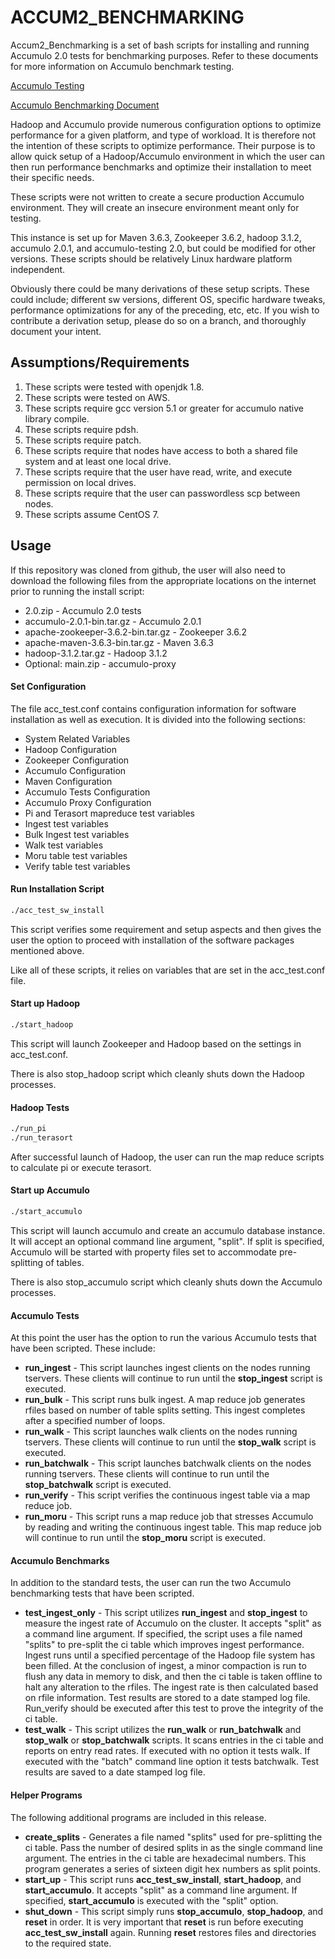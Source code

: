 # ACCUM2_BENCHMARKING

Accum2_Benchmarking is a set of bash scripts for installing and running Accumulo 2.0 tests for benchmarking purposes. Refer to these documents for more information on Accumulo benchmark testing.

[Accumulo Testing](https://github.com/apache/accumulo-testing)

[Accumulo Benchmarking Document](https://accumulo.apache.org/papers/accumulo-benchmarking-2.1.pdf)

Hadoop and Accumulo provide numerous configuration options to optimize performance for a given platform, and type of workload. It is therefore not the intention of these scripts to optimize performance. Their purpose is to allow quick setup of a Hadoop/Accumulo environment in which the user can then run performance benchmarks and optimize their installation to meet their specific needs.

These scripts were not written to create a secure production Accumulo environment. They will create an insecure environment meant only for testing.

This instance is set up for Maven 3.6.3, Zookeeper 3.6.2, hadoop 3.1.2, accumulo 2.0.1, and accumulo-testing 2.0, but could be modified for other versions. These scripts should be relatively Linux hardware platform independent.

Obviously there could be many derivations of these setup scripts. These could include; different sw versions, different OS, specific hardware tweaks, performance optimizations for any of the preceding, etc, etc. If you wish to contribute a derivation setup, please do so on a branch, and thoroughly document your intent.

## Assumptions/Requirements

1. These scripts were tested with openjdk 1.8.
2. These scripts were tested on AWS.
3. These scripts require gcc version 5.1 or greater for accumulo native library compile.
4. These scripts require pdsh.
5. These scripts require patch.
6. These scripts require that nodes have access to both a shared file system and at least one local drive.
7. These scripts require that the user have read, write, and execute permission on local drives.
8. These scripts require that the user can passwordless scp between nodes.
9. These scripts assume CentOS 7.

## Usage
If this repository was cloned from github, the user will also need to download the following files from the appropriate locations on the internet prior to running the install script:
* 2.0.zip - Accumulo 2.0 tests
* accumulo-2.0.1-bin.tar.gz - Accumulo 2.0.1
* apache-zookeeper-3.6.2-bin.tar.gz - Zookeeper 3.6.2
* apache-maven-3.6.3-bin.tar.gz - Maven 3.6.3
* hadoop-3.1.2.tar.gz - Hadoop 3.1.2
* Optional: main.zip - accumulo-proxy


#### Set Configuration
The file acc_test.conf contains configuration information for software installation as well as execution. It is divided into the following sections:
* System Related Variables
* Hadoop Configuration
* Zookeeper Configuration
* Accumulo Configuration
* Maven Configuration
* Accumulo Tests Configuration
* Accumulo Proxy Configuration
* Pi and Terasort mapreduce test variables
* Ingest test variables
* Bulk Ingest test variables
* Walk test variables
* Moru table test variables
* Verify table test variables

#### Run Installation Script
```bash
./acc_test_sw_install
```
This script verifies some requirement and setup aspects and then gives the user the option to proceed with installation of the software packages mentioned above.

Like all of these scripts, it relies on variables that are set in the acc_test.conf file.

#### Start up Hadoop
```bash
./start_hadoop
```
This script will launch Zookeeper and Hadoop based on the settings in acc_test.conf.

There is also stop_hadoop script which cleanly shuts down the Hadoop processes.

#### Hadoop Tests
```bash
./run_pi
./run_terasort
```
After successful launch of Hadoop, the user can run the map reduce scripts to calculate pi or execute terasort.

#### Start up Accumulo
```bash
./start_accumulo
```
This script will launch accumulo and create an accumulo database instance. It will accept an optional command line argument, "split". If split is specified, Accumulo will be started with property files set to accommodate pre-splitting of tables.

There is also stop_accumulo script which cleanly shuts down the Accumulo processes.

#### Accumulo Tests
At this point the user has the option to run the various Accumulo tests that have been scripted. These include:
* __run_ingest__ - This script launches ingest clients on the nodes running tservers. These clients will continue to run until the __stop_ingest__ script is executed.
* __run_bulk__ - This script runs bulk ingest. A map reduce job generates rfiles based on number of table splits setting. This ingest completes after a specified number of loops.
* __run_walk__ - This script launches walk clients on the nodes running tservers. These clients will continue to run until the __stop_walk__ script is executed.
* __run_batchwalk__ - This script launches batchwalk clients on the nodes running tservers. These clients will continue to run until the __stop_batchwalk__ script is executed.
* __run_verify__ - This script verifies the continuous ingest table via a map reduce job.
* __run_moru__ - This script runs a map reduce job that stresses Accumulo by reading and writing the continuous ingest table. This map reduce job will continue to run until the __stop_moru__ script is executed.

#### Accumulo Benchmarks
In addition to the standard tests, the user can run the two Accumulo benchmarking tests that have been scripted.
* __test_ingest_only__ - This script utilizes __run_ingest__ and  __stop_ingest__ to measure the ingest rate of Accumulo on the cluster. It accepts "split" as a command line argument. If specified, the script uses a file named "splits" to pre-split the ci table which improves ingest performance. Ingest runs until a specified percentage of the Hadoop file system has been filled. At the conclusion of ingest, a minor compaction is run to flush any data in memory to disk, and then the ci table is taken offline to halt any alteration to the rfiles. The ingest rate is then calculated based on rfile information. Test results are stored to a date stamped log file. Run_verify should be executed after this test to prove the integrity of the ci table.
* __test_walk__ - This script utilizes the __run_walk__ or __run_batchwalk__ and __stop_walk__ or __stop_batchwalk__ scripts. It scans entries in the ci table and reports on entry read rates. If executed with no option it tests walk. If executed with the "batch" command line option it tests batchwalk. Test results are saved to a date stamped log file.

#### Helper Programs
The following additional programs are included in this release.
* __create_splits__ - Generates a file named "splits" used for pre-splitting the ci table. Pass the number of desired splits in as the single command line argument. The entries in the ci table are hexadecimal numbers. This program generates a series of sixteen digit hex numbers as split points. 
* __start_up__ - This script runs __acc_test_sw_install__, __start_hadoop__, and __start_accumulo__. It accepts "split" as a command line argument. If specified, __start_accumulo__ is executed with the "split" option.
* __shut_down__ - This script simply runs __stop_accumulo__, __stop_hadoop__, and __reset__ in order. It is very important that __reset__ is run before executing __acc_test_sw_install__ again. Running __reset__ restores files and directories to the required state.
